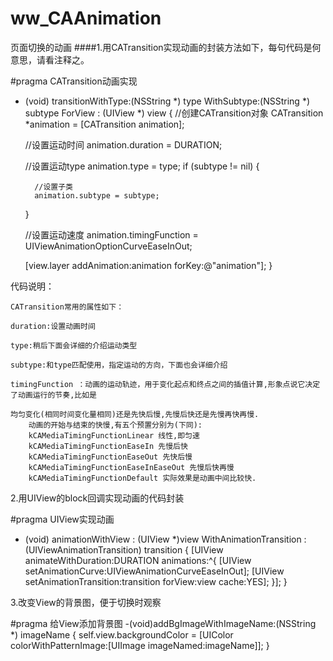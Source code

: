 # ww_CAAnimation
页面切换的动画
####1.用CATransition实现动画的封装方法如下，每句代码是何意思，请看注释之。

#pragma CATransition动画实现
- (void) transitionWithType:(NSString *) type WithSubtype:(NSString *) subtype ForView : (UIView *) view
{
    //创建CATransition对象
    CATransition *animation = [CATransition animation];
    
    //设置运动时间
    animation.duration = DURATION;
    
    //设置运动type
    animation.type = type;
    if (subtype != nil) {
        
        //设置子类
        animation.subtype = subtype;
    }
    
    //设置运动速度
    animation.timingFunction = UIViewAnimationOptionCurveEaseInOut;
    
    [view.layer addAnimation:animation forKey:@"animation"];
}

代码说明：

    CATransition常用的属性如下：

    duration:设置动画时间

    type:稍后下面会详细的介绍运动类型

    subtype:和type匹配使用，指定运动的方向，下面也会详细介绍

    timingFunction ：动画的运动轨迹，用于变化起点和终点之间的插值计算,形象点说它决定了动画运行的节奏,比如是

    均匀变化(相同时间变化量相同)还是先快后慢,先慢后快还是先慢再快再慢.　　　　
        动画的开始与结束的快慢,有五个预置分别为(下同):
        kCAMediaTimingFunctionLinear 线性,即匀速
        kCAMediaTimingFunctionEaseIn 先慢后快
        kCAMediaTimingFunctionEaseOut 先快后慢
        kCAMediaTimingFunctionEaseInEaseOut 先慢后快再慢
        kCAMediaTimingFunctionDefault 实际效果是动画中间比较快.

2.用UIView的block回调实现动画的代码封装　

#pragma UIView实现动画
- (void) animationWithView : (UIView *)view WithAnimationTransition : (UIViewAnimationTransition) transition
{
    [UIView animateWithDuration:DURATION animations:^{
        [UIView setAnimationCurve:UIViewAnimationCurveEaseInOut];
        [UIView setAnimationTransition:transition forView:view cache:YES];
    }];
}

3.改变View的背景图，便于切换时观察

#pragma 给View添加背景图
-(void)addBgImageWithImageName:(NSString *) imageName
{
     self.view.backgroundColor = [UIColor colorWithPatternImage:[UIImage imageNamed:imageName]];
}
